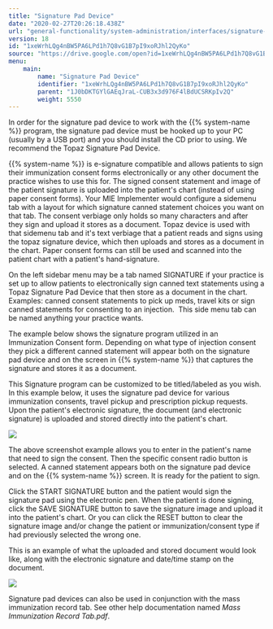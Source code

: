 ```yaml
---
title: "Signature Pad Device"
date: "2020-02-27T20:26:18.438Z"
url: "general-functionality/system-administration/interfaces/signature-pad-device.html"
version: 18
id: "1xeWrhLQg4nBW5PA6LPd1h7Q8vG1B7pI9xoRJhl2QyKo"
source: "https://drive.google.com/open?id=1xeWrhLQg4nBW5PA6LPd1h7Q8vG1B7pI9xoRJhl2QyKo"
menu:
    main:
        name: "Signature Pad Device"
        identifier: "1xeWrhLQg4nBW5PA6LPd1h7Q8vG1B7pI9xoRJhl2QyKo"
        parent: "1J0bDKTGYlGAEqJraL-CUB3x3d976F4lBdUCSRKpIv2Q"
        weight: 5550
---
```

In order for the signature pad device to work with the {{% system-name %}} program, the signature pad device must be hooked up to your PC (usually by a USB port) and you should install the CD prior to using. We recommend the Topaz Signature Pad Device.

{{% system-name %}} is e-signature compatible and allows patients to sign their immunization consent forms electronically or any other document the practice wishes to use this for. The signed consent statement and image of the patient signature is uploaded into the patient's chart (instead of using paper consent forms). Your MIE Implementer would configure a sidemenu tab with a layout for which signature canned statement choices you want on that tab. The consent verbiage only holds so many characters and after they sign and upload it stores as a document. Topaz device is used with that sidemenu tab and it's text verbiage that a patient reads and signs using the topaz signature device, which then uploads and stores as a document in the chart. Paper consent forms can still be used and scanned into the patient chart with a patient's hand-signature.

On the left sidebar menu may be a tab named SIGNATURE if your practice is set up to allow patients to electronically sign canned text statements using a Topaz Signature Pad Device that then store as a document in the chart. Examples: canned consent statements to pick up meds, travel kits or sign canned statements for consenting to an injection.  This side menu tab can be named anything your practice wants.

The example below shows the signature program utilized in an Immunization Consent form. Depending on what type of injection consent they pick a different canned statement will appear both on the signature pad device and on the screen in {{% system-name %}} that captures the signature and stores it as a document.

This Signature program can be customized to be titled/labeled as you wish. In this example below, it uses the signature pad device for various immunization consents, travel pickup and prescription pickup requests. Upon the patient's electronic signature, the document (and electronic signature) is uploaded and stored directly into the patient's chart.

![](signature-pad-device.images/image1.png)

The above screenshot example allows you to enter in the patient's name that need to sign the consent. Then the specific consent radio button is selected. A canned statement appears both on the signature pad device and on the {{% system-name %}} screen. It is ready for the patient to sign.

Click the START SIGNATURE button and the patient would sign the signature pad using the electronic pen. When the patient is done signing, click the SAVE SIGNATURE button to save the signature image and upload it into the patient's chart. Or you can click the RESET button to clear the signature image and/or change the patient or immunization/consent type if had previously selected the wrong one.

This is an example of what the uploaded and stored document would look like, along with the electronic signature and date/time stamp on the document.

![](https://lh5.googleusercontent.com/0l6hdjsAZZmK7aOfHIrNiR0X3Klpl14zlPTSpgcQdFKQrzhGbA7ThzFIWUiEX-FLHylLR9w54TwKBU49hzkc_WTnq9_GS34WfrB-udzYIg7C4Ak7yjC5-BbHqVJcdvkCjabgPnKM7wZuR4GkoQ)

Signature pad devices can also be used in conjunction with the mass immunization record tab. See other help documentation named *Mass Immunization Record Tab.pdf*.

